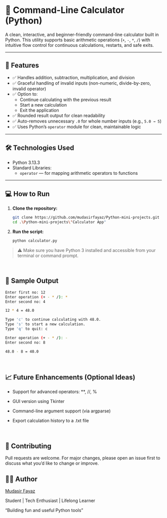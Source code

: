 # 🧮 Command-Line Calculator (Python)

A clean, interactive, and beginner-friendly command-line calculator built in Python. This utility supports basic arithmetic operations (`+`, `-`, `*`, `/`) with intuitive flow control for continuous calculations, restarts, and safe exits.

---

## 🚀 Features

- ✅ Handles addition, subtraction, multiplication, and division
- ✅ Graceful handling of invalid inputs (non-numeric, divide-by-zero, invalid operator)
- ✅ Option to:
  - Continue calculating with the previous result
  - Start a new calculation
  - Exit the application
- ✅ Rounded result output for clean readability
- ✅ Auto-removes unnecessary `.0` for whole number inputs (e.g., `5.0 → 5`)
- ✅ Uses Python’s `operator` module for clean, maintainable logic

---

## 🛠️ Technologies Used

- Python 3.13.3
- Standard Libraries:
  - `operator` — for mapping arithmetic operators to functions

---

## 💻 How to Run

1. **Clone the repository:**

   ```bash
   git clone https://github.com/mudasirfayaz/Python-mini-projects.git
   cd .\Python-mini-projects\"Calculator App"
   ```

2. **Run the script:**

   ```bash
   python calculator.py
   ```

> ⚠️ Make sure you have Python 3 installed and accessible from your terminal or command prompt.

<br/>

## 🧠 Sample Output

```bash
Enter first no: 12
Enter operation (+ - * /): *
Enter second no: 4

12 * 4 = 48.0

Type 'c' to continue calculating with 48.0.
Type 's' to start a new calculation.
Type 'q' to quit: c

Enter operation (+ - * /): -
Enter second no: 8

48.0 - 8 = 40.0
```

<br/>

## 📈 Future Enhancements (Optional Ideas)

- Support for advanced operators: \*\*, //, %

- GUI version using Tkinter

- Command-line argument support (via argparse)

- Export calculation history to a .txt file

<br/>

## 🤝 Contributing

Pull requests are welcome. For major changes, please open an issue first to discuss what you’d like to change or improve.

## 🧑‍💻 Author

[Mudasir Fayaz](https://github.com/mudasirfayaz/)

Student | Tech Enthusiast | Lifelong Learner

“Building fun and useful Python tools”
